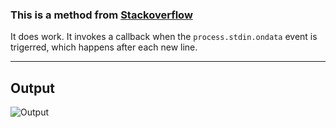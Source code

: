### This is a method from [Stackoverflow](https://stackoverflow.com/questions/3430939/node-js-readsync-from-stdin)
It does work. It invokes a callback when the `process.stdin.ondata` event is trigerred, which happens after each new line.

---
## Output
![Output](https://i.imgur.com/nSRUEII.png)
